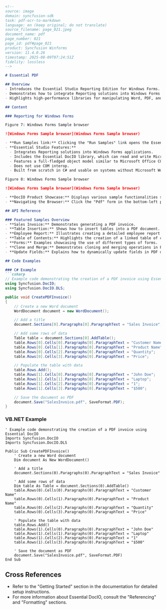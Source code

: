 ```markdown
<!--
source: image
domain: syncfusion-sdk
task: pdf-ocr-to-markdown
language: en (keep original; do not translate)
source_filename: page_021.jpeg
document_name: pdf
page_number: 021
page_id: pdf#page_021
product: Syncfusion Winforms
version: 11.4.0.26
timestamp: 2025-08-09T07:24:51Z
fidelity: lossless
-->

# Essential PDF

## Overview
- Introduces the Essential Studio Reporting Edition for Windows Forms.
- Demonstrates how to integrate Reporting solutions into Windows Forms applications with ease.
- Highlights high-performance libraries for manipulating Word, PDF, and Excel documents.

## Content

### Reporting for Windows Forms

Figure 7: Windows Forms Sample browser

![Windows Forms Sample browser](Windows Forms Sample browser)

- **Run Samples link:** Clicking the "Run Samples" link opens the Essential Studio Reporting Edition Windows Forms sample browser.
- **Essential Studio Features:**
  - Integrates Reporting solutions into Windows Forms applications.
  - Includes the Essential DocIO library, which can read and write Microsoft Word files.
  - Features a full-fledged object model similar to Microsoft Office COM libraries.
  - Does not use COM interop.
  - Built from scratch in C# and usable on systems without Microsoft Word installed.

Figure 8: Windows Forms Sample browser

![Windows Forms Sample browser](Windows Forms Sample browser)

- **DocIO Product Showcase:** Displays various sample functionalities such as Sales Invoices, Table Insertion, Employee Reports, Table of Contents, Forms, Clone and Merge, and Update Fields.
- **Navigating the Browser:** Click the "Pdf" form in the bottom-left pane to explore PDF-specific features.

## API Reference

### Featured Samples Overview
- **Sales Invoice:** Demonstrates generating a PDF invoice.
- **Table Insertion:** Shows how to insert tables into a PDF document.
- **Employee Report:** Illustrates creating a detailed employee report in PDF format.
- **Table of Contents:** Highlights the creation of a linked table of contents.
- **Forms:** Examples showcasing the use of different types of forms.
- **Clone and Merge:** Demonstrates cloning and merging operations in PDF documents.
- **Update Fields:** Explains how to dynamically update fields in PDF documents.

## Code Examples

### C# Example
```csharp
// Example code demonstrating the creation of a PDF invoice using Essential DocIO
using Syncfusion.DocIO;
using Syncfusion.DocIO.DLS;

public void CreatePDFInvoice()
{
    // Create a new Word document
    WordDocument document = new WordDocument();

    // Add a title
    document.Sections[0].Paragraphs[0].ParagraphText = "Sales Invoice";

    // Add some rows of data
    Table table = document.Sections[0].AddTable();
    table.Rows[0].Cells[0].Paragraphs[0].ParagraphText = "Customer Name";
    table.Rows[0].Cells[1].Paragraphs[0].ParagraphText = "Product Name";
    table.Rows[0].Cells[2].Paragraphs[0].ParagraphText = "Quantity";
    table.Rows[0].Cells[3].Paragraphs[0].ParagraphText = "Price";

    // Populate the table with data
    table.Rows.Add();
    table.Rows[1].Cells[0].Paragraphs[0].ParagraphText = "John Doe";
    table.Rows[1].Cells[1].Paragraphs[0].ParagraphText = "Laptop";
    table.Rows[1].Cells[2].Paragraphs[0].ParagraphText = "1";
    table.Rows[1].Cells[3].Paragraphs[0].ParagraphText = "$500";

    // Save the document as PDF
    document.Save("SalesInvoice.pdf", SaveFormat.PDF);
}
```

### VB.NET Example
```vbnet
' Example code demonstrating the creation of a PDF invoice using Essential DocIO
Imports Syncfusion.DocIO
Imports Syncfusion.DocIO.DLS

Public Sub CreatePDFInvoice()
    ' Create a new Word document
    Dim document As New WordDocument()

    ' Add a title
    document.Sections(0).Paragraphs(0).ParagraphText = "Sales Invoice"

    ' Add some rows of data
    Dim table As Table = document.Sections(0).AddTable()
    table.Rows(0).Cells(0).Paragraphs(0).ParagraphText = "Customer Name"
    table.Rows(0).Cells(1).Paragraphs(0).ParagraphText = "Product Name"
    table.Rows(0).Cells(2).Paragraphs(0).ParagraphText = "Quantity"
    table.Rows(0).Cells(3).Paragraphs(0).ParagraphText = "Price"

    ' Populate the table with data
    table.Rows.Add()
    table.Rows(1).Cells(0).Paragraphs(0).ParagraphText = "John Doe"
    table.Rows(1).Cells(1).Paragraphs(0).ParagraphText = "Laptop"
    table.Rows(1).Cells(2).Paragraphs(0).ParagraphText = "1"
    table.Rows(1).Cells(3).Paragraphs(0).ParagraphText = "$500"

    ' Save the document as PDF
    document.Save("SalesInvoice.pdf", SaveFormat.PDF)
End Sub
```

## Cross References
- Refer to the "Getting Started" section in the documentation for detailed setup instructions.
- For more information about Essential DocIO, consult the "Referencing" and "Formatting" sections.

<!-- tags: [syncfusion, windowsforms, reporting, pdf, essentialdocio, winforms, tableinsertion, employeereport] keywords: [sales invoice, table of contents, forms, clone and merge, update fields, pdf document, Word files, C#] -->
```
